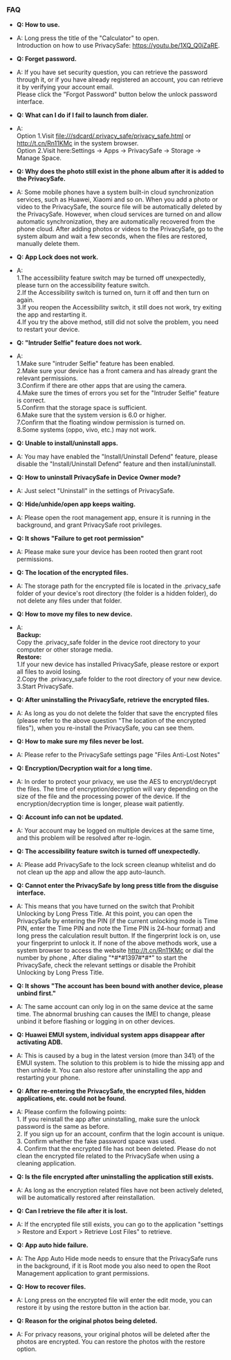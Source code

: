 ### FAQ

- **Q: How to use.**
- A: Long press the title of the "Calculator" to open.
</br>Introduction on how to use PrivacySafe: https://youtu.be/1XQ_Q0iZaRE.

- **Q: Forget password.**
- A: If you have set security question, you can retrieve the password through it, 
or if you have already registered an account, you can retrieve it by verifying your account email.
</br>Please click the "Forgot Password" button below the unlock password interface.

- **Q: What can I do if I fail to launch from dialer.**
- A: 
</br>Option 1.Visit <file:///sdcard/.privacy_safe/privacy_safe.html> or <http://t.cn/Rn11KMc> in the system browser.
</br>Option 2.Visit here:Settings -> Apps -> PrivacySafe -> Storage -> Manage Space.

- **Q: Why does the photo still exist in the phone album after it is added to the PrivacySafe.**
- A: Some mobile phones have a system built-in cloud synchronization services, such as Huawei, Xiaomi and so on. When you add a photo or video to the PrivacySafe, the source file will be automatically deleted by the PrivacySafe. However, when cloud services are turned on and allow automatic synchronization, they are automatically recovered from the phone cloud. After adding photos or videos to the PrivacySafe, go to the system album and wait a few seconds, when the files are restored, manually delete them.

- **Q: App Lock does not work.**
- A: 
</br>1.The accessibility feature switch may be turned off unexpectedly, please turn on the accessibility feature switch.
</br>2.If the Accessibility switch is turned on, turn it off and then turn on again.
</br>3.If you reopen the Accessibility switch, it still does not work, try exiting the app and restarting it.
</br>4.If you try the above method, still did not solve the problem, you need to restart your device.

- **Q: "Intruder Selfie" feature does not work.**
- A: 
</br>1.Make sure "intruder Selfie" feature has been enabled.
</br>2.Make sure your device has a front camera and has already grant the relevant permissions.
</br>3.Confirm if there are other apps that are using the camera.
</br>4.Make sure the times of errors you set for the "Intruder Selfie" feature is correct.
</br>5.Confirm that the storage space is sufficient.
</br>6.Make sure that the system version is 6.0 or higher.
</br>7.Confirm that the floating window permission is turned on.
</br>8.Some systems (oppo, vivo, etc.) may not work.

- **Q: Unable to install/uninstall apps.**
- A: You may have enabled the "Install/Uninstall Defend" feature, please disable the "Install/Uninstall Defend" feature and then install/uninstall.

- **Q: How to uninstall PrivacySafe in Device Owner mode?**
- A: Just select "Uninstall" in the settings of PrivacySafe.

- **Q: Hide/unhide/open app keeps waiting.**
- A: Please open the root management app, ensure it is running in the background, and grant PrivacySafe root privileges.

- **Q: It shows "Failure to get root permission"**
- A: Please make sure your device has been rooted then grant root permissions.

- **Q: The location of the encrypted files.**
- A: The storage path for the encrypted file is located in the .privacy_safe folder of your device's root directory (the folder is a hidden folder), do not delete any files under that folder.

- **Q: How to move my files to new device.**
- A: 
</br>**Backup:**
</br>Copy the .privacy_safe folder in the device root directory to your computer or other storage media.
</br>**Restore:**
</br>1.If your new device has installed PrivacySafe, please restore or export all files to avoid losing.
</br>2.Copy the .privacy_safe folder to the root directory of your new device.
</br>3.Start PrivacySafe.

- **Q: After uninstalling the PrivacySafe, retrieve the encrypted files.**
- A: As long as you do not delete the folder that save the encrypted files (please refer to the above question "The location of the encrypted files"), when you re-install the PrivacySafe, you can see them.

- **Q: How to make sure my files never be lost.**
- A: Please refer to the PrivacySafe settings page "Files Anti-Lost Notes"

- **Q: Encryption/Decryption wait for a long time.**
- A: In order to protect your privacy, we use the AES to encrypt/decrypt the files. The time of encryption/decryption will vary depending on the size of the file and the processing power of the device. If the encryption/decryption time is longer, please wait patiently.

- **Q: Account info can not be updated.**
- A: Your account may be logged on multiple devices at the same time, and this problem will be resolved after re-login.

- **Q: The accessibility feature switch is turned off unexpectedly.**
- A: Please add PrivacySafe to the lock screen cleanup whitelist and do not clean up the app and allow the app auto-launch.

- **Q: Cannot enter the PrivacySafe by long press title from the disguise interface.**
- A: This means that you have turned on the switch that Prohibit Unlocking by Long Press Title. At this point, you can open the PrivacySafe by entering the PIN (if the current unlocking mode is Time PIN, enter the Time PIN and note the Time PIN is 24-hour format) and long press the calculation result button. If the fingerprint lock is on, use your fingerprint to unlock it. If none of the above methods work, use a system browser to access the website <http://t.cn/Rn11KMc> or dial the number by phone , After dialing "\*#\*#1397#\*#\*" to start the PrivacySafe, check the relevant settings or disable the Prohibit Unlocking by Long Press Title.

- **Q: It shows "The account has been bound with another device, please unbind first."**
- A: The same account can only log in on the same device at the same time. The abnormal brushing can causes the IMEI to change, please unbind it before flashing or logging in on other devices.

- **Q: Huawei EMUI system, individual system apps disappear after activating ADB.**
- A: This is caused by a bug in the latest version (more than 341) of the EMUI system. The solution to this problem is to hide the missing app and then unhide it. You can also restore after uninstalling the app and restarting your phone.

- **Q: After re-entering the PrivacySafe, the encrypted files, hidden applications, etc. could not be found.**
- A: Please confirm the following points:
</br>1. If you reinstall the app after uninstalling, make sure the unlock password is the same as before.
</br>2. If you sign up for an account, confirm that the login account is unique.
</br>3. Confirm whether the fake password space was used.
</br>4. Confirm that the encrypted file has not been deleted. Please do not clean the encrypted file related to the PrivacySafe when using a cleaning application.

- **Q: Is the file encrypted after uninstalling the application still exists.**
- A: As long as the encryption related files have not been actively deleted, will be automatically restored after reinstallation.

- **Q: Can I retrieve the file after it is lost.**
- A: If the encrypted file still exists, you can go to the application "settings > Restore and Export > Retrieve Lost Files" to retrieve.

- **Q: App auto hide failure.**
- A: The App Auto Hide mode needs to ensure that the PrivacySafe runs in the background, if it is Root mode you also need to open the Root Management application to grant permissions.

- **Q: How to recover files.**
- A: Long press on the encrypted file will enter the edit mode, you can restore it by using the restore button in the action bar.

- **Q: Reason for the original photos being deleted.**
- A: For privacy reasons, your original photos will be deleted after the photos are encrypted. You can restore the photos with the restore option.